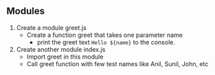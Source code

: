 ## Modules
1. Create a module greet.js
    - Create a function greet that takes one parameter name
        - print the greet text `Hello ${name}` to the console.
2. Create another module index.js
    - Import greet in this module
    - Call greet function with few test names like Anil, Sunil, John, etc